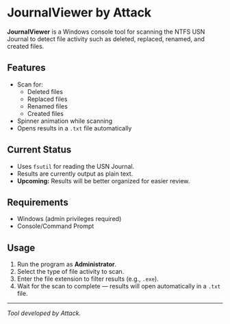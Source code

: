 # JournalViewer by Attack

**JournalViewer** is a Windows console tool for scanning the NTFS USN Journal to detect file activity such as deleted, replaced, renamed, and created files.  

## Features
- Scan for:
  - Deleted files
  - Replaced files
  - Renamed files
  - Created files
- Spinner animation while scanning
- Opens results in a `.txt` file automatically

## Current Status
- Uses `fsutil` for reading the USN Journal.
- Results are currently output as plain text.
- **Upcoming:** Results will be better organized for easier review.

## Requirements
- Windows (admin privileges required)
- Console/Command Prompt

## Usage
1. Run the program as **Administrator**.
2. Select the type of file activity to scan.
3. Enter the file extension to filter results (e.g., `.exe`).
4. Wait for the scan to complete — results will open automatically in a `.txt` file.

---

*Tool developed by Attack.*
